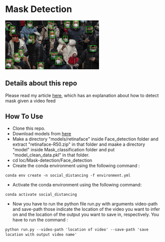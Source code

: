 # Mask Detection

<img src="1_huh2tZKYK3TwAulj_kUUqg.jpeg" width="300"/> 

## Details about this repo

Please read my article [here](https://medium.com/@harshshrm94/mask-detection-using-deep-learning-2958503d42b1), which has an explanation about how to detect mask given a video feed

## How To Use
* Clone this repo.
* Download models from [here](https://drive.google.com/drive/folders/1G6-UJuLdDPybbk-4Z3829kQNzN8bhbIj?usp=sharing)
* Make a directory "models/retinaface" inside Face_detection folder and extract "retinaface-R50.zip" in that folder and maake a directory "model" inside Mask_classification folder and put "model_clean_data.pkl" in that folder.
* cd loc/Mask-detection/Face_detection
* Create the conda environment using the following command :
```
conda env create -n social_distancing -f environment.yml
```
* Activate the conda environment using the following command:
```
conda activate social_distancing
```
* Now you have to run the python file run.py with arguments video-path and save-path those indicate the location of the video you want to infer on and the location of the output you want to save in, respectively. You have to run the command :
```
python run.py --video-path 'location of video' --save-path 'save location with output video name'

```
